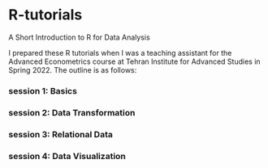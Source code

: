 # R-tutorials
A Short Introduction to R for Data Analysis

I prepared these R tutorials when I was a teaching assistant for the Advanced Econometrics course at Tehran Institute for Advanced Studies in Spring 2022. The outline is as follows:

### session 1: Basics
### session 2: Data Transformation
### session 3: Relational Data
### session 4: Data Visualization
